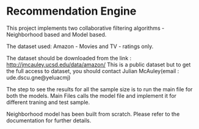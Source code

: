 # Recommendation Engine
This project implements two collaborative filtering algorithms - Neighborhood based and Model based. 

The dataset used: Amazon - Movies and TV - ratings only.


The dataset should be downloaded from the link : http://jmcauley.ucsd.edu/data/amazon/
This is a public dataset but to get the full access to dataset, you should contact Julian McAuley(email : ude.dscu.gne@yeluacmj)

The step to see the results for all the sample size is to run the main file for both the models. Main Files calls the model file and implement it for different traning and test sample.

Neighborhood model has been built from scratch. Please refer to the documentation for further details.
